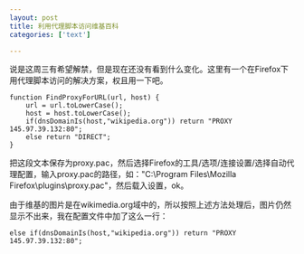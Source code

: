 ```yaml
---
layout: post
title: 利用代理脚本访问维基百科
categories: ['text']

---
```


说是这周三有希望解禁，但是现在还没有看到什么变化。这里有一个在Firefox下用代理脚本访问的解决方案，权且用一下吧。

	function FindProxyForURL(url, host) {
		url = url.toLowerCase();
		host = host.toLowerCase();
		if(dnsDomainIs(host,"wikipedia.org")) return "PROXY 145.97.39.132:80";
		else return "DIRECT";
	}
	
把这段文本保存为proxy.pac，然后选择Firefox的工具/选项/连接设置/选择自动代理配置，输入proxy.pac的路径，如："C:\Program Files\Mozilla Firefox\plugins\proxy.pac"，然后载入设置，ok。

由于维基的图片是在wikimedia.org域中的，所以按照上述方法处理后，图片仍然显示不出来，我在配置文件中加了这么一行：

	else if(dnsDomainIs(host,"wikipedia.org")) return "PROXY 145.97.39.132:80";